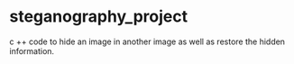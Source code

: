 # steganography_project
 c ++ code to hide an image in another image as well as restore the hidden information.
